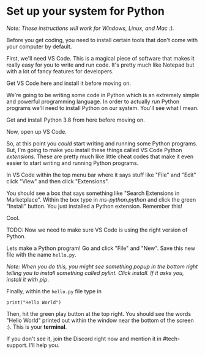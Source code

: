 # Set up your system for Python
*Note: These instructions will work for Windows, Linux, and Mac :).*

Before you get coding, you need to install certain tools that don't come with your computer by default.

First, we'll need VS Code. This is a magical piece of software that makes it really easy for you to write and run code. It's pretty much like Notepad but with a lot of fancy features for developers.

Get VS Code here and install it before moving on.

We're going to be writing some code in Python which is an extremely simple and powerful programming language. In order to actually *run* Python programs we'll need to install Python on our system. You'll see what I mean.

Get and install Python 3.8 from here before moving on.

Now, open up VS Code. 

So, at this point you *could* start writing and running some Python programs. But, I'm going to make you install these things called VS Code Python *extensions*. These are pretty much like little cheat codes that make it even easier to start writing and running Python programs.

In VS Code within the top menu bar where it says stuff like "File" and "Edit" click "View" and then click "Extensions". 

You should see a box that says something like "Search Extensions in Marketplace". Within the box type in *ms-python.python* and click the green "Install" button. You just installed a Python extension. Remember this!

Cool.

TODO: Now we need to make sure VS Code is using the right version of Python. 

Lets make a Python program! Go and click "File" and "New". Save this new file with the name `hello.py`. 

*Note: When you do this, you might see something popup in the bottom right telling you to install something called pylint. Click install. If it asks you, install it with pip*.

Finally, within the `hello.py` file type in 

    print("Hello World")
Then, hit the green play button at the top right. You should see the words "Hello World" printed out within the window near the bottom of the screen :). This is your **terminal**.

If you don't see it, join the Discord right now and mention it in #tech-support. I'll help you.